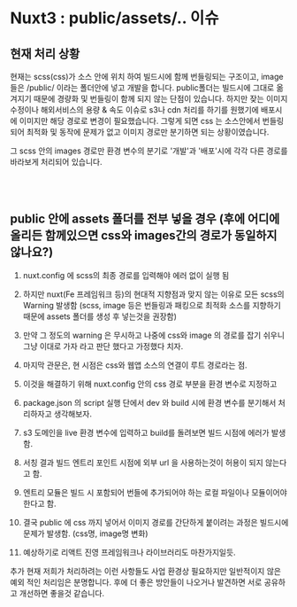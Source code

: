 # Nuxt3 : public/assets/.. 이슈

## 현재 처리 상황

현재는 scss(css)가 소스 안에 위치 하여 빌드시에 함께 번들링되는 구조이고,
image 들은 /public/ 이라는 폴더안에 넣고 개발을 합니다. public폴더는 빌드시에 그대로 옮겨지기 때문에 경량화 및 번들링이 함께 되지 않는 단점이 있습니다. 하지만 잦는 이미지 수정이나 해외서비스의 용량 & 속도 이슈로 s3나 cdn 처리를 하기를 원했기에 배포시에 이미지만 해당 경로로 변경이 필요했습니다.
그렇게 되면 css 는 소스안에서 번들링되어 최적화 및 동작에 문제가 없고 이미지 경로만 분기하면 되는 상황이였습니다.

그 scss 안의 images 경로만 환경 변수의 분기로 '개발'과 '배포'시에 각각 다른 경로를 바라보게 처리되어 있습니다.

<br>
<br>

## public 안에 assets 폴더를 전부 넣을 경우 (후에 어디에 올리든 함께있으면 css와 images간의 경로가 동일하지 않나요?)

1. nuxt.config 에 scss의 최종 경로를 입력해야 에러 없이 실행 됨
2. 하지만 nuxt(Fe 프레임워크 등)의 현대적 지향점과 맞지 않는 이유로 모든 scss의 Warning 발생함 (scss, image 등은 번들링과 패킹으로 최적화 소스를 지향하기 때문에 assets 폴더를 생성 후 넣는것을 권장함)

3. 만약 그 정도의 warning 은 무시하고 나중에 css와 image 의 경로를 잡기 쉬우니 그냥 이대로 가자 라고 판단 했다고 가정했다 치자.
4. 마지막 관문은, 현 시점은 css와 웹앱 소스의 연결이 루트 경로라는 점.

5. 이것을 해결하기 위해 nuxt.config 안의 css 경로 부분을 환경 변수로 지정하고
6. package.json 의 script 실행 단에서 dev 와 build 시에 환경 변수를 분기해서 처리하자고 생각해보자.
7. s3 도메인을 live 환경 변수에 입력하고 build를 돌려보면 빌드 시점에 에러가 발생함.
8. 서칭 결과 빌드 엔트리 포인트 시점에 외부 url 을 사용하는것이 허용이 되지 않는다고 함.
9. 엔트리 모듈은 빌드 시 포함되어 번들에 추가되어야 하는 로컬 파일이나 모듈이어야 한다고 함.

10. 결국 public 에 css 까지 넣어서 이미지 경로를 간단하게 붙이려는 과정은 빌드시에 문제가 발생함. (css명, image명 변화)
11. 예상하기로 리액트 진영 프레임워크나 라이브러리도 마찬가지일듯.

추가
현재 저희가 처리하려는 이런 사항들도 사업 환경상 필요하지만 일반적이지 않은 예외 적인 처리임은 분명합니다.
후에 더 좋은 방안들이 나오거나 발견하면 서로 공유하고 개선하면 좋을것 같습니다.
